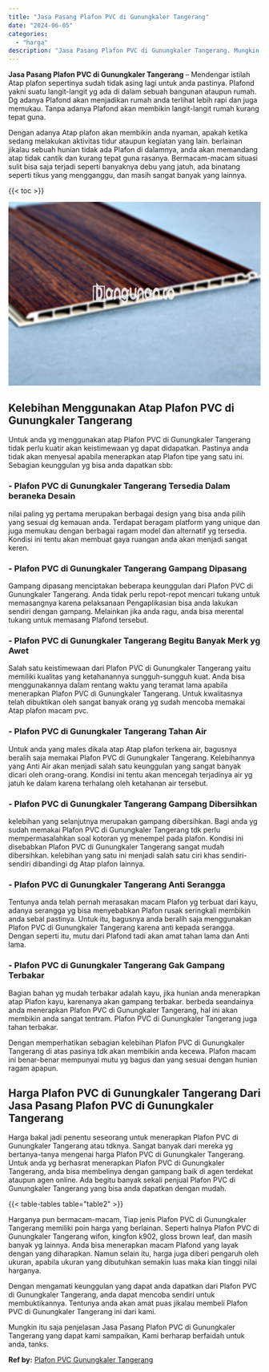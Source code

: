 ```yaml
---
title: "Jasa Pasang Plafon PVC di Gunungkaler Tangerang"
date: "2024-06-05"
categories: 
  - "harga"
description: "Jasa Pasang Plafon PVC di Gunungkaler Tangerang. Mungkin itu saja penjelasan Jasa Pasang Plafon PVC di Gunungkaler Tangerang yang dapat kami sampaikan, Kami..."
---
```


**Jasa Pasang Plafon PVC di Gunungkaler Tangerang** – Mendengar istilah Atap plafon sepertinya sudah tidak asing lagi untuk anda pastinya. Plafond yakni suatu langit-langit yg ada di dalam sebuah bangunan ataupun rumah. Dg adanya Plafond akan menjadikan rumah anda terlihat lebih rapi dan juga memukau. Tanpa adanya Plafond akan membikin langit-langit rumah kurang tepat guna.

Dengan adanya Atap plafon akan membikin anda nyaman, apakah ketika sedang melakukan aktivitas tidur ataupun kegiatan yang lain. berlainan jikalau sebuah hunian tidak ada Plafon di dalamnya, anda akan memandang atap tidak cantik dan kurang tepat guna rasanya. Bermacam-macam situasi sulit bisa saja terjadi seperti banyaknya debu yang jatuh, ada binatang seperti tikus yang mengganggu, dan masih sangat banyak yang lainnya.

{{< toc >}}

![Jasa Pasang Plafon PVC di Gunungkaler Tangerang](/images/flafond-pvc-murah03.png)

## Kelebihan Menggunakan Atap Plafon PVC di Gunungkaler Tangerang

Untuk anda yg menggunakan atap Plafon PVC di Gunungkaler Tangerang tidak perlu kuatir akan keistimewaan yg dapat didapatkan. Pastinya anda tidak akan menyesal apabila menerapkan atap Plafon tipe yang satu ini. Sebagian keunggulan yg bisa anda dapatkan sbb:

### \- Plafon PVC di Gunungkaler Tangerang Tersedia Dalam beraneka Desain

nilai paling yg pertama merupakan berbagai design yang bisa anda pilih yang sesuai dg kemauan anda. Terdapat beragam platform yang unique dan juga memukau dengan berbagai ragam model dan alternatif yg tersedia. Kondisi ini tentu akan membuat gaya ruangan anda akan menjadi sangat keren.

### \- Plafon PVC di Gunungkaler Tangerang Gampang Dipasang

Gampang dipasang menciptakan beberapa keunggulan dari Plafon PVC di Gunungkaler Tangerang. Anda tidak perlu repot-repot mencari tukang untuk memasangnya karena pelaksanaan Pengaplikasian bisa anda lakukan sendiri dengan gampang. Melainkan jika anda ragu, anda bisa merental tukang untuk memasang Plafond tersebut.

### \- Plafon PVC di Gunungkaler Tangerang Begitu Banyak Merk yg Awet

Salah satu keistimewaan dari Plafon PVC di Gunungkaler Tangerang yaitu memiliki kualitas yang ketahanannya sungguh-sungguh kuat. Anda bisa menggunakannya dalam rentang waktu yang teramat lama apabila menerapkan Plafon PVC di Gunungkaler Tangerang. Untuk kwalitasnya telah dibuktikan oleh sangat banyak orang yg sudah mencoba memakai Atap plafon macam pvc.

### \- Plafon PVC di Gunungkaler Tangerang Tahan Air

Untuk anda yang males dikala atap Atap plafon terkena air, bagusnya beralih saja memakai Plafon PVC di Gunungkaler Tangerang. Kelebihannya yang Anti Air akan menjadi salah satu keunggulan yang sangat banyak dicari oleh orang-orang. Kondisi ini tentu akan mencegah terjadinya air yg jatuh ke dalam karena terhalang oleh ketahanan air tersebut.

### \- Plafon PVC di Gunungkaler Tangerang Gampang Dibersihkan

kelebihan yang selanjutnya merupakan gampang dibersihkan. Bagi anda yg sudah memakai Plafon PVC di Gunungkaler Tangerang tdk perlu mempermasalahkan soal kotoran yg menempel pada plafon. Kondisi ini disebabkan Plafon PVC di Gunungkaler Tangerang sangat mudah dibersihkan. kelebihan yang satu ini menjadi salah satu ciri khas sendiri-sendiri dibandingi dg Atap plafon lainnya.

### \- Plafon PVC di Gunungkaler Tangerang Anti Serangga

Tentunya anda telah pernah merasakan macam Plafon yg terbuat dari kayu, adanya serangga yg bisa menyebabkan Plafon rusak seringkali membikin anda sebal pastinya. Untuk itu, bagusnya anda beralih saja menggunakan Plafon PVC di Gunungkaler Tangerang karena anti kepada serangga. Dengan seperti itu, mutu dari Plafond tadi akan amat tahan lama dan Anti lama.

### \- Plafon PVC di Gunungkaler Tangerang Gak Gampang Terbakar

Bagian bahan yg mudah terbakar adalah kayu, jika hunian anda menerapkan atap Plafon kayu, karenanya akan gampang terbakar. berbeda seandainya anda menerapkan Plafon PVC di Gunungkaler Tangerang, hal ini akan membikin anda sangat tentram. Plafon PVC di Gunungkaler Tangerang juga tahan terbakar.

Dengan memperhatikan sebagian kelebihan Plafon PVC di Gunungkaler Tangerang di atas pasinya tdk akan membikin anda kecewa. Plafon macam ini benar-benar mempunyai mutu yg bagus dan yang sesuai dengan hunian ragam apapun.

## Harga Plafon PVC di Gunungkaler Tangerang Dari Jasa Pasang Plafon PVC di Gunungkaler Tangerang

Harga bakal jadi penentu seseorang untuk menerapkan Plafon PVC di Gunungkaler Tangerang atau tdknya. Sangat banyak dari mereka yg bertanya-tanya mengenai harga Plafon PVC di Gunungkaler Tangerang. Untuk anda yg berhasrat menerapkan Plafon PVC di Gunungkaler Tangerang, anda bisa membelinya dengan gampang baik di agen terdekat ataupun agen online. Ada begitu banyak sekali penjual Plafon PVC di Gunungkaler Tangerang yang bisa anda dapatkan dengan mudah.

{{< table-tables table="table2" >}}

Harganya pun bermacam-macam, Tiap jenis Plafon PVC di Gunungkaler Tangerang memiliki poin harga yang berlainan. Seperti halnya Plafon PVC di Gunungkaler Tangerang wifon, kingfon k902, gloss brown leaf, dan masih banyak yg lainnya. Anda bisa menerapkan macam Plafond yang layak dengan yang diharapkan. Namun selain itu, harga juga diberi pengaruh oleh ukuran, apabila ukuran yang dibutuhkan semakin luas maka kian tinggi nilai harganya.

Dengan mengamati keunggulan yang dapat anda dapatkan dari Plafon PVC di Gunungkaler Tangerang, anda dapat mencoba sendiri untuk membuktikannya. Tentunya anda akan amat puas jikalau membeli Plafon PVC di Gunungkaler Tangerang ini dari kami.

Mungkin itu saja penjelasan Jasa Pasang Plafon PVC di Gunungkaler Tangerang yang dapat kami sampaikan, Kami berharap berfaidah untuk anda, tanks.

**Ref by:** [Plafon PVC Gunungkaler Tangerang](https://id.wikipedia.org/wiki/Plafon)
